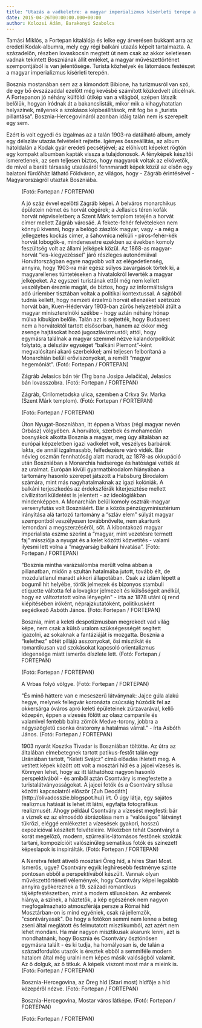 ```yaml
---
title: "Utazás a vadkeletre: a magyar imperializmus kísérleti terepe a századfordulón"
date: 2015-04-26T00:00:00.000+00:00
author: Kolozsi Ádám, Barakonyi Szabolcs
---
```


Tamási Miklós, a Fortepan kitalálója és lelke egy árverésen bukkant arra az eredeti Kodak-albumra, mely egy régi balkáni utazás képeit tartalmazta. A századelőn, részben lovaskocsin megtett út nem csak az akkor keletiesen vadnak tekintett Boszniának állít emléket, a magyar művészettörténet szempontjából is van jelentősége. Turista közhelyek és látomásos festészet a magyar imperializmus kísérleti terepén.

Bosznia mostanában sem az a kimondott Bibione, ha turizmusról van szó, de egy bő évszázaddal ezelőtt még kevésbé számított közkedvelt úticélnak. A Fortepanon jó néhány külföldi útikép van a világból, szépen látszik belőlük, hogyan íródnak át a bakancslisták, mikor mik a kihagyhatatlan helyszínek, milyenek a szokásos képbeállítások, mit fog be a „turista pillantása”. Bosznia-Hercegovináról azonban idáig talán nem is szerepelt egy sem.

Ezért is volt egyedi és izgalmas az a talán 1903-ra datálható album, amely egy délszláv utazás felvételeit rejtette. Igényes összeállítás, az album hátoldalán a Kodak gyár eredeti pecsétjével; az előhívott képeket rögtön egy kompakt albumban kapták vissza a tulajdonosok. A fényképek készítői ismeretlenek, az sem teljesen biztos, hogy magyarok voltak az elkövetők, de mivel a baráti társaság utazásáról fennmaradt képek közül az elsőn egy balatoni fürdőház látható Földváron, az világos, hogy - Zágráb érintésével - Magyarországról utaztak Boszniába.

<figure>
<img src="/images/8026306_bd5ac2f277b19f7086652e18e86adc84_wm.jpg" alt="" />
<figcaption>(Fotó: Fortepan / FORTEPAN)</figcaption>
</figure>

<figure>
<img src="/images/8026304_c9ec283e1339e22533fc4efdf5b7f295_wm.jpg" alt="" />
<figcaption>A jó száz évvel ezelőtti Zágráb képei. A belváros monarchikus épületein német és horvát cégérek; a Jellasics téren kofák horvát népviseletben; a Szent Márk templom tetején a horvát címer mellett Zágráb városáé. A fekete-fehér felvételeken nem könnyű kivenni, hogy a belógó zászlók magyar, vagy - a még a jellegzetes kockás címer, a šahovnica nélküli - piros-fehér-kék horvát lobogók-e, mindenesetre ezekben az években komoly feszültség volt az állami jelképek közül. Az 1868-as magyar-horvát “kis-kiegyezéssel” járó részleges autonómiával Horvátországban egyre nagyobb volt az elégedetlenség, annyira, hogy 1903-ra már egész súlyos zavargások törtek ki, a magyarellenes tüntetéseken a hivatalokról leverték a magyar jelképeket. Az egyszeri turistának ettől még nem kellett veszélyben éreznie magát, de biztos, hogy az informáltságra adó úriember tisztában voltak a politikai kontextussal. A sajtóból tudnia kellett, hogy nemzeti érzelmű horvát ellenzéket szétzúzó horvát bán, Kuen-Héderváry 1903-ban zűrös helyzetéből átült a magyar miniszterelnöki székbe - hogy aztán néhány hónap múlva kibukjon belőle. Talán azt is sejtették, hogy Budapest nem a horvátoktól tartott elsősorban, hanem az ekkor még zsenge hajtásokat hozó jugoszlávizmustól; attól, hogy egymásra találnak a magyar szemmel nézve kalandorpolitikát folytató, a délszláv egységet “balkáni Piemont”-ként megvalósítani akaró szerbekkel; ami teljesen felborítaná a Monarchián belüli erőviszonyokat, a remélt “magyar hegemóniát”. (Fotó: Fortepan / FORTEPAN)</figcaption>
</figure>

<figure>
<img src="/images/8026302_625087959d1a73ce49a4ca2599d2294f_wm.jpg" alt="" />
<figcaption>Zágráb Jelasics bán tér (Trg bana Josipa Jelačića), Jelasics bán lovasszobra. (Fotó: Fortepan / FORTEPAN)</figcaption>
</figure>

<figure>
<img src="/images/8026300_412796c7d5dd8f612fa82fce4f8a2252_wm.jpg" alt="" />
<figcaption>Zágráb, Cirilometodska ulica, szemben a Crkva Sv. Marka (Szent Márk templom). (Fotó: Fortepan / FORTEPAN)</figcaption>
</figure>

<figure>
<img src="/images/8026288_1519405ddaf058a0b8ca9df83436cdf4_wm.jpg" alt="" />
<figcaption>(Fotó: Fortepan / FORTEPAN)</figcaption>
</figure>

<figure>
<img src="/images/8026290_8b480145d16236a863487f3a581a02a8_wm.jpg" alt="" />
<figcaption>Úton Nyugat-Boszniában, itt éppen a Vrbas (régi magyar nevén Orbász) völgyében. A horvátok, szerbek és mohamedán bosnyákok alkotta Bosznia a magyar, meg úgy általában az európai képzeletben igazi vadkelet volt, veszélyes barbárok lakta, de annál izgalmasabb, felfedezésre váró vidék. Bár névleg oszmán fennhatóság alatt maradt, az 1878-as okkupáció után Boszniában a Monarchia hadserege és hatóságai vették át az uralmat. Európán kívüli gyarmatbirodalom hiányában a tartomány hasonló szerepet játszott a Habsburg Birodalom számára, mint más nagyhatalmaknak az igazi kolóniák. A balkáni terjeszkedés az érdekszférák kiterjesztése mellett civilizátori küldetést is jelentett - az ideológiákban mindenképpen. A Monarchián belül komoly osztrák-magyar versenyfutás volt Boszniáért. Bár a közös pénzügyminisztérium irányítása alá tartozó tartomány a “szláv elem” súlyát magyar szempontból veszélyesen továbbnövelte, nem akartunk lemondani a megszerzéséről, sőt. A kibontakozó magyar imperialista eszme szerint a “magyar, mint vezetésre termett faj” missziója a nyugat és a kelet közötti közvetítés - valami ilyesmi lett volna a “magyarság balkáni hivatása”. (Fotó: Fortepan / FORTEPAN)</figcaption>
</figure>

<figure>
<img src="/images/8026298_ffe6596b680b2ca7db4a805f5d17d467_wm.jpg" alt="" />
<figcaption>“Bosznia mintha varázsálomba merült volna abban a pillanatban, midőn a szultán hatalmába jutott, tovább élt, de mozdulatlanul maradt akkori állapotában. Csak az izlám lépett a bogumil hit helyébe, török jelmezek és bizonyos stambuli etiquette váltotta fel a lovagkor jelmezeit és külsőségeit anélkül, hogy ez változtatott volna lényegén" - írta az 1878 utáni új rend kiépítésében íróként, néprajzkutatóként, politikusként segédkező Asbóth János. (Fotó: Fortepan / FORTEPAN)</figcaption>
</figure>

<figure>
<img src="/images/8026286_d046aed7a1de817ec533799ea1b9578d_wm.jpg" alt="" />
<figcaption>Bosznia, mint a keleti despotizmusban megrekedt vad világ képe, nem csak a külső uralom szükségességét segített igazolni, az sokaknak a fantáziáját is mozgatta. Bosznia a “kelethez” sötét pillájú asszonyokat, ősi misztikát és romantikusan vad szokásokat kapcsoló orientalizmus idegensége miatt ismerős díszlete lett. (Fotó: Fortepan / FORTEPAN)</figcaption>
</figure>

<figure>
<img src="/images/8026284_3c6ba4d86dc5d37eb1aa986ec2d54d10_wm.jpg" alt="" />
<figcaption>(Fotó: Fortepan / FORTEPAN)</figcaption>
</figure>

<figure>
<img src="/images/8026296_c56972150f7fb74619ea7c948abe2a23_wm.jpg" alt="" />
<figcaption>A Vrbas folyó völgye. (Fotó: Fortepan / FORTEPAN)</figcaption>
</figure>

<figure>
<img src="/images/8026292_8b94dd1fa77c41afb37941341a5b6c80_wm.jpg" alt="" />
<figcaption>"És minő háttere van e meseszerű látványnak: Jajce gúla alakú hegye, melynek fellegvár koronázta csúcsáig húzódik fel az okkersárga óváros apró keleti épületeinek zűrzavarával, kellő közepén, éppen a vízesés fölött az olasz campanile és valamivel fentebb balra zömök Medve-torony, jobbra a négyszögletű csonka óratorony a hatalmas várral.” - írta Asbóth János. (Fotó: Fortepan / FORTEPAN)</figcaption>
</figure>

<figure>
<img src="/images/8026294_161d2fba52bf033bcecf86ed1af91415_wm.jpg" alt="" />
<figcaption>1903 nyarát Kosztka Tivadar is Boszniában töltötte. Az útra az általában elmebetegnek tartott patikus-festőt talán egy Urániában tartott, “Keleti Svájcz” című előadás ihletett meg. A vetített képek között ott volt a mosztári híd és a jajcei vízesés is. Könnyen lehet, hogy az itt láthatóhoz nagyon hasonló perspektívából - és amiből aztán Csontváry is megfestette a turistalátványosságokat. A jajcei fotók és a Csontváry stílusa közötti kapcsolatról először [Zuh Deodáth](http://olivadosszie.blogspot.hu/) írt. Ő úgy látja, egy sajátos realizmus hatását is lehet itt látni, egyfajta fotografikus realizmusét. Ahogy például Csontváry a vízesést megfesti: bár a víznek ez az elmosódó ábrázolása nem a “valóságos” látványt tükrözi, eléggé emlékeztet a vízesések gyakori, hosszú expozícióval készített felvételeire. Miközben tehát Csontváryt a korát megelőző, modern, szürreális-látomásos festőnek szokták tartani, kompozícióit valószínűleg sematikus fotók és színezett képeslapok is inspirálták. (Fotó: Fortepan / FORTEPAN)</figcaption>
</figure>

<figure>
<img src="/images/8026282_1b93e9e2ee4a35a5ec969b40359d39fa_wm.jpg" alt="" />
<figcaption>A Neretva felett átívelő mosztári Öreg híd, a híres Stari Most. Ismerős, ugye? Csontváry egyik leghíresebb festménye szinte pontosan ebből a perspektívából készült. Vannak olyan művészettörténeti vélemények, hogy Csontváry képei legalább annyira gyökereznek a 19. századi romantikus tájképfestészetben, mint a modern stílusokban. Az emberek hiánya, a színek, a háztetők, a kép egészének nem nagyon megfogalmazható atmoszférája persze a Római híd Mosztárban-on is mind egyéniek, csak rá jellemzők, "csontváryasak". De hogy a fotókon semmi nem lenne a beteg zseni által meglátott és felmutatott misztikumból, azt azért nem lehet mondani. Ha már nagyon misztikusak akarunk lenni, azt is mondhatnánk, hogy Bosznia és Csontváry ösztönösen egymásra talált - és ki tudja, ha homályosan is, de talán a századfordulós utazók is éreztek ebből a semmiféle modern hatalom által még uralni nem képes másik valóságból valamit. Az ő dolguk, az ő titkuk. A képeik viszont most már a mieink is. (Fotó: Fortepan / FORTEPAN)</figcaption>
</figure>

<figure>
<img src="/images/8026280_fa6aa55fc5bcc8ded432760877d53d57_wm.jpg" alt="" />
<figcaption>Bosznia-Hercegovina, az Öreg híd (Stari most) hídfője a híd közepéről nézve. (Fotó: Fortepan / FORTEPAN)</figcaption>
</figure>

<figure>
<img src="/images/8026278_214666d00be1c135369027844ea33d04_wm.jpg" alt="" />
<figcaption>Bosznia-Hercegovina, Mostar város látképe. (Fotó: Fortepan / FORTEPAN)</figcaption>
</figure>

<figure>
<img src="/images/8026276_76ca01c2fe97caa75c0954a045450a8e_wm.jpg" alt="" />
<figcaption>(Fotó: Fortepan / FORTEPAN)</figcaption>
</figure>

